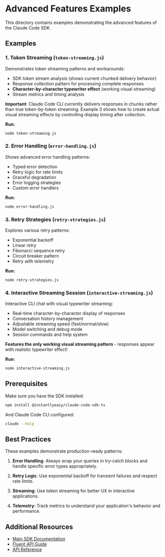# Advanced Features Examples

This directory contains examples demonstrating the advanced features of the Claude Code SDK.

## Examples

### 1. Token Streaming (`token-streaming.js`)

Demonstrates token streaming patterns and workarounds:
- SDK token stream analysis (shows current chunked delivery behavior)
- Response collection pattern for processing complete responses
- **Character-by-character typewriter effect** (working visual streaming)
- Stream metrics and timing analysis

**Important**: Claude Code CLI currently delivers responses in chunks rather than true token-by-token streaming. Example 3 shows how to create actual visual streaming effects by controlling display timing after collection.

**Run:**
```bash
node token-streaming.js
```

### 2. Error Handling (`error-handling.js`)

Shows advanced error handling patterns:
- Typed error detection
- Retry logic for rate limits
- Graceful degradation
- Error logging strategies
- Custom error handlers

**Run:**
```bash
node error-handling.js
```

### 3. Retry Strategies (`retry-strategies.js`)

Explores various retry patterns:
- Exponential backoff
- Linear retry
- Fibonacci sequence retry
- Circuit breaker pattern
- Retry with telemetry

**Run:**
```bash
node retry-strategies.js
```

### 4. Interactive Streaming Session (`interactive-streaming.js`)

Interactive CLI chat with visual typewriter streaming:
- Real-time character-by-character display of responses
- Conversation history management
- Adjustable streaming speed (fast/normal/slow)
- Model switching and debug mode
- Session commands and help system

**Features the only working visual streaming pattern** - responses appear with realistic typewriter effect!

**Run:**
```bash
node interactive-streaming.js
```

## Prerequisites

Make sure you have the SDK installed:

```bash
npm install @instantlyeasy/claude-code-sdk-ts
```

And Claude Code CLI configured:

```bash
claude --help
```

## Best Practices

These examples demonstrate production-ready patterns:

1. **Error Handling**: Always wrap your queries in try-catch blocks and handle specific error types appropriately.

2. **Retry Logic**: Use exponential backoff for transient failures and respect rate limits.

3. **Streaming**: Use token streaming for better UX in interactive applications.

4. **Telemetry**: Track metrics to understand your application's behavior and performance.

## Additional Resources

- [Main SDK Documentation](../../../README.md)
- [Fluent API Guide](../README.md)
- [API Reference](../../../docs/API.md)